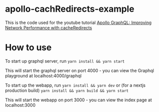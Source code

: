 # apollo-cachRedirects-example
This is the code used for the youtube tutorial [Apollo GraphQL: Improving Network Performance with cacheRedirects](https://www.youtube.com/watch?v=HRtD7WPsW-0)


# How to use
To start up graphql server, run
`yarn install && yarn start`

This will start the graphql server on port 4000 - you can view the Graphql playground at localhost:4000/graphql

To start up the webapp, run
`yarn install && yarn dev`
or (for a nextjs production build)
`yarn install && yarn build && yarn start`

This will start the webapp on port 3000 - you can view the index page at localhost:3000

